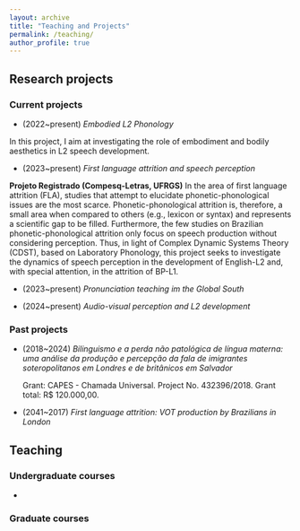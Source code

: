 ```yaml
---
layout: archive
title: "Teaching and Projects"
permalink: /teaching/
author_profile: true
---
```


## Research projects
### Current projects
- (2022~present) *Embodied L2 Phonology* 
  
 In this project, I aim at investigating the role of embodiment and bodily aesthetics in L2 speech development. 
 
- (2023~present) *First language attrition and speech perception*


**Projeto Registrado (Compesq-Letras, UFRGS)** In the area of first ​​language attrition (FLA), studies that attempt to elucidate phonetic-phonological issues are the most scarce. Phonetic-phonological attrition is, therefore, a small area when compared to others (e.g., lexicon or syntax) and represents a scientific gap to be filled. Furthermore, the few studies on Brazilian phonetic-phonological attrition only focus on speech production without considering perception. Thus, in light of Complex Dynamic Systems Theory (CDST), based on Laboratory Phonology, this project seeks to investigate the dynamics of speech perception in the development of English-L2 and, with special attention, in the attrition of BP-L1.

- (2023~present) *Pronunciation teaching im the Global South* 
  
- (2024~present) *Audio-visual perception and L2 development*  

### Past projects
- (2018~2024) *Bilinguismo e a perda não patológica de língua materna: uma análise da produção e percepção da fala de imigrantes soteropolitanos em Londres e de britânicos em Salvador* 
  
  Grant: CAPES - Chamada Universal. Project No. 432396/2018. Grant total: R$ 120.000,00.

- (2041~2017) *First language attrition: VOT production by Brazilians in London* 

  
## Teaching
### Undergraduate courses
- 
### Graduate courses
